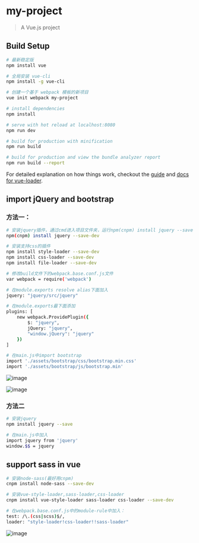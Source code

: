 # my-project

> A Vue.js project

## Build Setup

``` bash
# 最新稳定版
npm install vue

# 全局安装 vue-cli
npm install -g vue-cli

# 创建一个基于 webpack 模板的新项目
vue init webpack my-project

# install dependencies
npm install

# serve with hot reload at localhost:8080
npm run dev

# build for production with minification
npm run build

# build for production and view the bundle analyzer report
npm run build --report
```

For detailed explanation on how things work, checkout the [guide](http://vuejs-templates.github.io/webpack/) and [docs for vue-loader](http://vuejs.github.io/vue-loader).

## import jQuery and bootstrap

### 方法一：
``` bash
# 安装jquery插件，通过cmd进入项目文件夹，运行npm(cnpm) install jquery --save-dev安装插件
npm(cnpm) install jquery --save-dev

# 安装支持css的插件
npm install style-loader --save-dev
npm install css-loader --save-dev
npm install file-loader --save-dev

# 修改build文件下的webpack.base.conf.js文件
var webpack = require('webpack')

# 在module.exports resolve alias下面加入
jquery: "jquery/src/jquery"

# 在module.exports最下面添加
plugins: [
    new webpack.ProvidePlugin({
        $: "jquery",
        jQuery: "jquery",
        "window.jQuery": "jquery"
    })
]

# 在main.js中import bootstrap
import './assets/bootstrap/css/bootstrap.min.css'
import './assets/bootstrap/js/bootstrap.min'
```
![image](http://i.imgur.com/7j5uGrT.png)

![image](http://i.imgur.com/uv0ND9t.png)

### 方法二
``` bash
# 安装jquery
npm install jquery --save

# 在main.js中加入
import jquery from 'jquery'
window.$$ = jquery
```

## support sass in vue
``` bash
# 安装node-sass(最好用cnpm)
cnpm install node-sass --save-dev

# 安装vue-style-loader,sass-loader,css-loader
cnpm install vue-style-loader sass-loader css-loader --save-dev

# 在webpack.base.conf.js中的module-rule中加入：
test: /\.(css|scss)$/,
loader: "style-loader!css-loader!!sass-loader"
```
![image](http://i.imgur.com/G9Slfbl.png)

